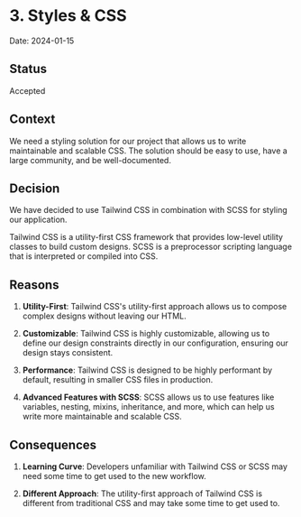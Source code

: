 # 3. Styles & CSS

Date: 2024-01-15

## Status

Accepted

## Context

We need a styling solution for our project that allows us to write maintainable and scalable CSS. The solution should be easy to use, have a large community, and be well-documented.

## Decision

We have decided to use Tailwind CSS in combination with SCSS for styling our application.

Tailwind CSS is a utility-first CSS framework that provides low-level utility classes to build custom designs. SCSS is a preprocessor scripting language that is interpreted or compiled into CSS.

## Reasons

1. **Utility-First**: Tailwind CSS's utility-first approach allows us to compose complex designs without leaving our HTML.

2. **Customizable**: Tailwind CSS is highly customizable, allowing us to define our design constraints directly in our configuration, ensuring our design stays consistent.

3. **Performance**: Tailwind CSS is designed to be highly performant by default, resulting in smaller CSS files in production.

4. **Advanced Features with SCSS**: SCSS allows us to use features like variables, nesting, mixins, inheritance, and more, which can help us write more maintainable and scalable CSS.

## Consequences

1. **Learning Curve**: Developers unfamiliar with Tailwind CSS or SCSS may need some time to get used to the new workflow.

2. **Different Approach**: The utility-first approach of Tailwind CSS is different from traditional CSS and may take some time to get used to.
